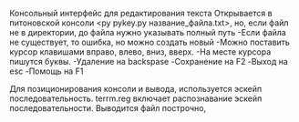 Консольный интерфейс для редактирования текста
Открывается в питоновской консоли <py pykey.py название_файла.txt>, но, если файл не в директории, до файла нужно указывать полный путь
    -Если файла не существует, то ошибка, но можно создать новый
    -Можно поставить курсор клавишами вправо, влево, вниз, вверх.
    -На месте курсора пишутся буквы.
    -Удаление на backspase
    -Сохранение на  F2
    -Выход на esc
    -Помощь на F1

Для позиционирования консоли и вывода, используется эскейп последовательность. terrm.reg включает распознавание эскейп последовательности.
Выводится файл построчно, 
